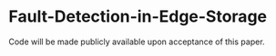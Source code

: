 # Fault-Detection-in-Edge-Storage

Code will be made publicly available upon acceptance of this paper.

